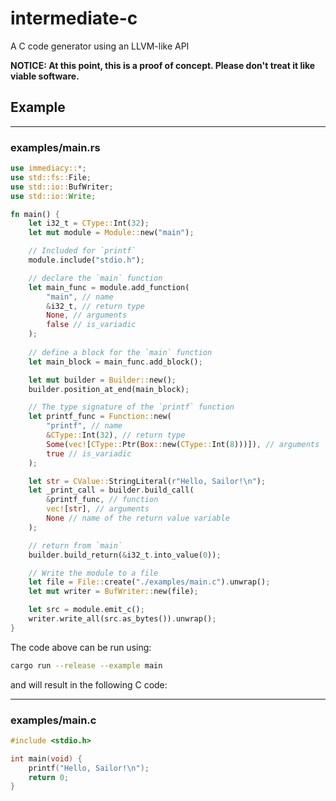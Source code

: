 # intermediate-c

A C code generator using an LLVM-like API

**NOTICE: At this point, this is a proof of concept. Please don't treat it like viable software.**

## Example

- - -

### examples/main.rs

```rust
use immediacy::*;
use std::fs::File;
use std::io::BufWriter;
use std::io::Write;

fn main() {
    let i32_t = CType::Int(32);
    let mut module = Module::new("main");

    // Included for `printf`
    module.include("stdio.h");

    // declare the `main` function
    let main_func = module.add_function(
        "main", // name
        &i32_t, // return type
        None, // arguments
        false // is_variadic
    );
    
    // define a block for the `main` function
    let main_block = main_func.add_block();

    let mut builder = Builder::new();
    builder.position_at_end(main_block);

    // The type signature of the `printf` function
    let printf_func = Function::new(
        "printf", // name
        &CType::Int(32), // return type
        Some(vec![CType::Ptr(Box::new(CType::Int(8)))]), // arguments
        true // is_variadic
    );

    let str = CValue::StringLiteral(r"Hello, Sailor!\n");
    let _print_call = builder.build_call(
        &printf_func, // function
        vec![str], // arguments
        None // name of the return value variable
    );

    // return from `main`
    builder.build_return(&i32_t.into_value(0));

    // Write the module to a file
    let file = File::create("./examples/main.c").unwrap();
    let mut writer = BufWriter::new(file);

    let src = module.emit_c();
    writer.write_all(src.as_bytes()).unwrap();
}
```

The code above can be run using:

```bash
cargo run --release --example main
```

and will result in the following C code:


- - -

### examples/main.c

```c
#include <stdio.h>

int main(void) {
    printf("Hello, Sailor!\n");
    return 0;
}
```
